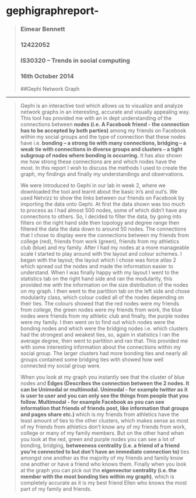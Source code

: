 gephigraphreport-
=================
> ### Eimear Bennett
> ### 12422052
> ### IS30320 – Trends in social computing
> ### 16th October 2014
>
>
> ##Gephi Network Graph
-------------
>
>
> <p> Gephi is an interactive tool which allows us to visualize and analyze network graphs in
> an interesting, accurate and visually appealing way. This tool has provided me with an
> in dept understanding of the connections between <b> nodes (i.e. A Facebook friend - the
> connection has to be accepted by both parties)</b> among my friends on Facebook within
> my social groups and the type of connection that these nodes have i.e.<b>  bonding – a
> strong tie with many connections, bridging – a weak tie with connections in diverse
> groups and clusters – a tight subgroup of nodes where bonding is occurring.</b> It has
> also shown me how strong these connections are and which nodes have the most. In
> this report I wish to discuss the methods I used to create the graph, my findings and
> finally my understandings and observations. </p> 
> 
>
> <p> We were introduced to Gephi in our lab in week 2, where we downloaded the tool and
> learnt about the basic in’s and out’s. We used Netvizz to show the links between our
> friends on Facebook by importing the data onto Gephi. At first the data shown was too
> much to process as I had almost 500 nodes, some of which didn’t have any connections
> to others. So, I decided to filter the data, by going into filters on the right hand side then
> topology and degree range then filtered the data the data down to around 50 nodes. The
> connections that I chose to display were the connections between my friends from
> college (red), friends from work (green), friends from my athletics club (blue) and my
> family. After I had my nodes at a more manageable scale I started to play around with
> the layout and colour schemes. I began with the layout; the layout which I chose was
> force atlas 2 which spread out the nodes and made the information easier to
> understand. When I was finally happy with my layout I went to the statistics tab on the
> right hand side and ran the modularity, this provided me with the information on the
> size distribution of the nodes on my graph. I then went to the partition tab on the left
> side and chose modularity class, which colour coded all of the nodes depending on their
> ties. The colours showed that the red nodes were my friends from college, the green
> nodes were my friends from work, the blue nodes were friends from my athletic club
> and finally, the purple nodes were my family. I then went on to find out which nodes
> were the bonding nodes and which were the bridging nodes i.e. which clusters had the
> strongest and weakest ties, so, again in statistics I ran the average degree, then went to
> partition and ran that. This provided me with some interesting information about the
> connections within my social group. The larger clusters had more bonding ties and
> nearly all groups contained some bridging ties with showed how well connected my
> social group were. </p> 
> 
> 
> <p> When you look at my graph you instantly see that the cluster of blue nodes and <b> Edges
> (Describes the connection between the 2 nodes. It can be Unimodal or multimodal.
> Unimodal - for example twitter as it is user to user and you can only see the things
> from people that you follow. Multimodal - for example Facebook as you can see
> information that friends of friends post, like information that groups and pages
> share etc.) </b> which is my friends from athletics have the least amount of ties to the other
> clusters, which makes sense as most of my friends from athletics don’t know any of my
> friends from work, college or many of my family members. But on the other hand when
> you look at the red, green and purple nodes you can see a lot of bonding, bridging,
> <b> betweeness centrality (i.e. a friend of a friend you’re connected to but don’t have an
> immediate connection to) </b> ties amongst one another as the majority of my friends and
> family know one another or have a friend who knows them. Finally when you look at
> the graph you can pick out the <b> eigenvector centrality (i.e. the member with the most
> bonding ties within my graph)</b>, which is completely accurate as it is my best friend
> Ellen who knows the most part of my family and friends. </p> 
